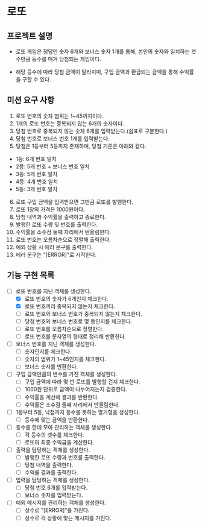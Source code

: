 # 로또

## 프로젝트 설명
- 로또 게임은 정답인 숫자 6개와 보너스 숫자 1개를 통해,
본인의 숫자와 일치하는 갯수만큼 등수를 매겨 당첨되는 게임이다.

- 해당 등수에 따라 당첨 금액이 달라지며,
구입 금액과 환급되는 금액을 통해 수익률을 구할 수 있다.

## 미션 요구 사항
1. 로또 번호의 숫자 범위는 1~45까지이다.
2. 1개의 로또 번호는 중복되지 않는 6개의 숫자이다.
3. 당첨 번호로 중복되지 않는 숫자 6개를 입력받는다.(쉼표로 구분한다.)
4. 당첨 번호로 보너스 번호 1개를 입력받는다.
5. 당첨은 1등부터 5등까지 존재하며, 당첨 기준은 아래와 같다.
- 1등: 6개 번호 일치
- 2등: 5개 번호 + 보너스 번호 일치
- 3등: 5개 번호 일치
- 4등: 4개 번호 일치
- 5등: 3개 번호 일치
6. 로또 구입 금액을 입력받으면 그만큼 로또를 발행한다.
7. 로또 1장의 가격은 1000원이다.
8. 당첨 내역과 수익률을 출력하고 종료한다.
9. 발행한 로또 수량 및 번호를 출력한다.
10. 수익률을 소수점 둘째 자리에서 반올림한다.
11. 로또 번호는 오름차순으로 정렬해 출력한다.
12. 예외 상황 시 에러 문구를 출력한다.
13. 에러 문구는 "[ERROR]"로 시작한다.


## 기능 구현 목록
- [ ] 로또 번호를 지닌 객체를 생성한다.
  - [x] 로또 번호의 숫자가 6개인지 체크한다.
  - [x] 로또 번호끼리 중복되지 않는지 체크한다.
  - [ ] 로또 번호와 보너스 번호가 중복되지 않는지 체크한다.
  - [ ] 당첨 번호와 보너스 번호로 몇 등인지를 체크한다.
  - [ ] 로또 번호를 오름차순으로 정렬한다.
  - [ ] 로또 번호를 문자열의 형태로 정리해 반환한다.
- [ ] 보너스 번호를 지닌 객체를 생성한다.
  - [ ] 숫자인지를 체크한다.
  - [ ] 숫자의 범위가 1~45인지를 체크한다.
  - [ ] 보너스 숫자를 반환한다.
- [ ] 구입 금액만큼의 변수를 가진 객체를 생성한다.
    - [ ] 구입 금액에 따라 몇 번 로또를 발행할 건지 체크한다.
    - [ ] 1000원 단위로 금액이 나누어지는지 검증한다.
    - [ ] 수익률을 계산해 결과를 반환한다.
    - [ ] 수익률은 소수점 둘째 자리에서 반올림한다.
- [ ] 1등부터 5등, 낙첨까지 등수를 뜻하는 열거형을 생성한다.
    - [ ] 등수에 맞는 금액을 반환한다.
- [ ] 등수를 한데 모아 관리하는 객체를 생성한다.
    - [ ] 각 등수의 갯수를 체크한다.
    - [ ] 로또의 최종 수익금을 계산한다.
- [ ] 출력을 담당하는 객체를 생성한다.
    - [ ] 발행한 로또 수량과 번호를 출력한다.
    - [ ] 당첨 내역을 출력한다.
    - [ ] 수익률 결과를 출력한다.
- [ ] 입력을 담당하는 객체를 생성한다.
    - [ ] 당첨 번호 6개를 입력받는다.
    - [ ] 보너스 숫자를 입력받는다.
- [ ] 예외 메시지를 관리하는 객체를 생성한다.
    - [ ] 상수로 "[ERROR]"를 가진다.
    - [ ] 상수로 각 상황에 맞는 메시지를 가진다.